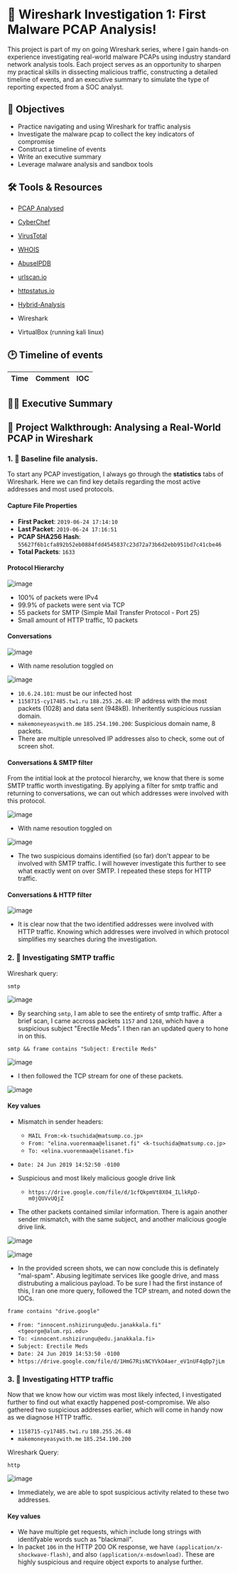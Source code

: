 # 📡 Wireshark Investigation 1: First Malware PCAP Analysis!

This project is part of my on going Wireshark series, where I gain hands-on experience investigating real-world malware PCAPs using industry standard network analysis tools. Each project serves as an opportunity to sharpen my practical skills in dissecting malicious traffic, constructing a detailed timeline of events, and an executive summary to simulate the type of reporting expected from a SOC analyst.

## 🎯 Objectives

- Practice navigating and using Wireshark for traffic analysis
- Investigate the malware pcap to collect the key indicators of compromise
- Construct a timeline of events
- Write an executive summary
- Leverage malware analysis and sandbox tools

## 🛠️ Tools & Resources
- [PCAP Analysed](https://www.malware-traffic-analysis.net/2019/06/24/index.html)
- [CyberChef](https://gchq.github.io/CyberChef/)
- [VirusTotal](https://www.virustotal.com/gui/)
- [WHOIS](https://whois.domaintools.com/)
- [AbuseIPDB](https://www.abuseipdb.com/)
- [urlscan.io](https://urlscan.io/result/0196005a-b8b1-724a-b146-be02d738fddb/)
- [httpstatus.io](https://httpstatus.io/)
- [Hybrid-Analysis](https://www.hybrid-analysis.com/)

- Wireshark
- VirtualBox (running kali linux)

## 🕑 Timeline of events
| **Time** | **Comment** | **IOC** |
|----------|-------------|---------|



## ✍🏽 Executive Summary




## 📖 Project Walkthrough: Analysing a Real-World PCAP in Wireshark
### 1. 🔎 Baseline file analysis.
To start any PCAP investigation, I always go through the **statistics** tabs of Wireshark. Here we can find key details regarding the most active addresses and most used protocols.

#### Capture File Properties
- **First Packet**: `2019-06-24 17:14:10`
- **Last Packet**: `2019-06-24 17:16:51`
- **PCAP SHA256 Hash**: `55627f6b1cfa892b52eb0884fdd4545837c23d72a73b6d2ebb951bd7c41cbe46`
- **Total Packets**: `1633`

#### Protocol Hierarchy

![image](https://github.com/user-attachments/assets/5ceeff26-528d-4cab-9c14-581b47158459)

- 100% of packets were IPv4
- 99.9% of packets were sent via TCP
- 55 packets for SMTP (Simple Mail Transfer Protocol - Port 25)
- Small amount of HTTP traffic, 10 packets

#### Conversations

![image](https://github.com/user-attachments/assets/8c6dd121-6c43-459b-85e9-59f2fcfdbaef)

- With name resolution toggled on

![image](https://github.com/user-attachments/assets/8ebff910-6228-4d3d-bd34-95730106c878)

- `10.6.24.101`: must be our infected host
- `1158715-cy17485.tw1.ru` `188.255.26.48`: IP address with the most packets (1028) and data sent (948kB). Inheritently suspicious russian domain.
- `makemoneyeasywith.me` `185.254.190.200`: Suspicious domain name, 8 packets.
- There are multiple unresolved IP addresses also to check, some out of screen shot.

#### Conversations & SMTP filter
From the intitial look at the protocol hierarchy, we know that there is some SMTP traffic worth investigating. By applying a filter for smtp traffic and returning to conversations, we can out which addresses were involved with this protocol. 

![image](https://github.com/user-attachments/assets/06c582bf-5c15-4a7c-8dde-77e855e59741)

- With name resoution toggled on

![image](https://github.com/user-attachments/assets/7e1575d9-2261-409f-9568-72402c2ef579)

- The two suspicious domains identified (so far) don't appear to be involved with SMTP traffic. I will however investigate this further to see what exactly went on over SMTP. I repeated these steps for HTTP traffic.

#### Conversations & HTTP filter

![image](https://github.com/user-attachments/assets/701b6dc7-49cc-49de-959a-d70cd2a3b20b)

- It is clear now that the two identified addresses were involved with HTTP traffic. Knowing which addresses were involved in which protocol simplifies my searches during the investigation.

### 2. 🔎 Investigating SMTP traffic

Wireshark query:

```
smtp
```

![image](https://github.com/user-attachments/assets/d9702279-2188-4413-a161-03267e893a8f)

- By searching `smtp`, I am able to see the entirety of smtp traffic. After a brief scan, I came accross packets `1157` and `1268`, which have a suspicious subject "Erectile Meds". I then ran an updated query to hone in on this.

```
smtp && frame contains "Subject: Erectile Meds"
```

![image](https://github.com/user-attachments/assets/a4c5c3a6-194c-4f4b-ab04-81b448ef1e76)

- I then followed the TCP stream for one of these packets.

![image](https://github.com/user-attachments/assets/da8e7452-1226-49fc-9bb2-b443dbd9c67d)

#### Key values
- Mismatch in sender headers:
    - `MAIL From:<k-tsuchida@matsump.co.jp>`
    - `From: "elina.vuorenmaa@elisanet.fi" <k-tsuchida@matsump.co.jp>`
    - `To: <elina.vuorenmaa@elisanet.fi>`
- `Date: 24 Jun 2019 14:52:50 -0100`
- Suspicious and most likely malicious google drive link
    - `https://drive.google.com/file/d/1cfQkpmVt8X04_ILlkRpD-m0jQUVvUQjZ`
 
- The other packets contained similar information. There is again another sender mismatch, with the same subject, and another malicious google drive link.

![image](https://github.com/user-attachments/assets/7e6f67bf-de87-4eda-a0bf-d958c967e267)

![image](https://github.com/user-attachments/assets/228d4d94-705a-4878-9971-5aeda385cb3d)

- In the provided screen shots, we can now conclude this is definately "mal-spam". Abusing legitimate services like google drive, and mass distrubuting a malicious payload. To be sure I had the first instance of this, I ran one more query, followed the TCP stream, and noted down the IOCs.

```
frame contains "drive.google"
```

- `From: "innocent.nshizirungu@edu.janakkala.fi" <tgeorge@alum.rpi.edu>`
- `To: <innocent.nshizirungu@edu.janakkala.fi>`
- `Subject: Erectile Meds`
- `Date: 24 Jun 2019 14:53:50 -0100`
- `https://drive.google.com/file/d/1HmG7RisNCYVkO4aer_eV1nUF4qDp7jLm`

### 3. 🔎 Investigating HTTP traffic
Now that we know how our victim was most likely infected, I investigated further to find out what exactly happened post-compromise. We also gathered two suspicious addresses earlier, which will come in handy now as we diagnose HTTP traffic.
- `1158715-cy17485.tw1.ru` `188.255.26.48`
- `makemoneyeasywith.me` `185.254.190.200`

Wireshark Query:

```
http
```

![image](https://github.com/user-attachments/assets/225c8e75-d385-4625-a20f-f485849e90c0)

- Immediately, we are able to spot suspicious activity related to these two addresses.

#### Key values
- We have multiple get requests, which include long strings with identifyable words such as "blackmail".
- In packet `106` in the HTTP 200 OK response, we have `(application/x-shockwave-flash)`, and also `(application/x-msdownload)`. These are highly suspicious and require object exports to analyse further.
